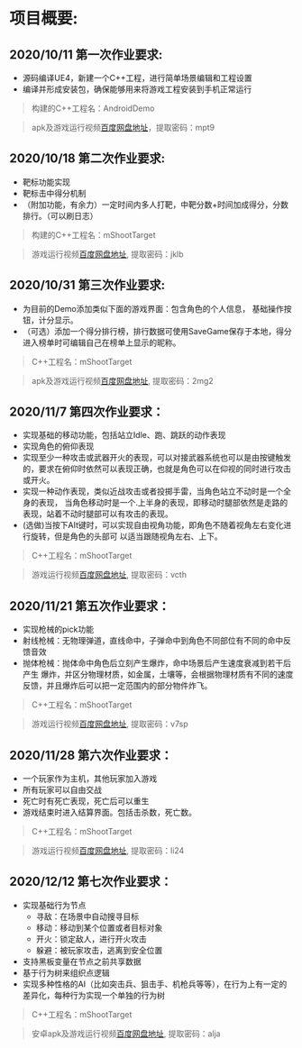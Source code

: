 # 项目概要:

## 2020/10/11 第一次作业要求:
+ 源码编译UE4，新建一个C++工程，进行简单场景编辑和工程设置 
+ 编译并形成安装包，确保能够用来将游戏工程安装到手机正常运行

> 构建的C++工程名：AndroidDemo

> apk及游戏运行视频[百度网盘地址](https://pan.baidu.com/s/1xP9xuEsBZzXEmlv6RqaB7g)，提取密码：mpt9

## 2020/10/18 第二次作业要求:
+ 靶标功能实现
+ 靶标击中得分机制
+ （附加功能，有余力）一定时间内多人打靶，中靶分数+时间加成得分，分数排行。（可以刷日志）

> 构建的C++工程名：mShootTarget

> 游戏运行视频[百度网盘地址](https://pan.baidu.com/s/1CWrOBQuU6XxNjUz10SMF5Q), 提取密码：jklb

## 2020/10/31 第三次作业要求:
+ 为目前的Demo添加类似下面的游戏界面：包含角色的个人信息， 基础操作按钮，计分显示。
+ （可选）添加一个得分排行榜，排行数据可使用SaveGame保存于本地，得分进入榜单时可编辑自己在榜单上显示的昵称。 

> C++工程名：mShootTarget

> apk及游戏运行视频[百度网盘地址](https://pan.baidu.com/s/14kafzK0r9gwcLSbEBbAV7w), 提取密码：2mg2

## 2020/11/7  第四次作业要求：
+ 实现基础的移动功能，包括站立Idle、跑、跳跃的动作表现
+ 实现角色的俯仰表现
+ 实现至少一种攻击或武器开火的表现，可以对接武器系统也可以是由按键触发的，要求在俯仰时依然可以表现正确，也就是角色可以在仰视的同时进行攻击或开火。
+ 实现一种动作表现，类似近战攻击或者投掷手雷，当角色站立不动时是一个全身的表现， 当角色移动时是一个.上半身的表现，即移动时腿部依然是走路的表现，站着不动时腿部可以有攻击的表现。
+ (选做)当按下AIt键时，可以实现自由视角功能，即角色不随着视角左右变化进行旋转，但是角色的头部可 以适当跟随视角左右、上下。

> C++工程名：mShootTarget

> 游戏运行视频[百度网盘地址](https://pan.baidu.com/s/1AedlR7LXyedgBBkUrqVNSg), 提取密码：vcth

## 2020/11/21  第五次作业要求：

+ 实现枪械的pick功能
+ 射线枪械：无物理弹道，直线命中，子弹命中到角色不同部位有不同的命中反馈音效
+ 抛体枪械：抛体命中角色后立刻产生爆炸，命中场景后产生速度衰减到若干后产生 爆炸，并区分物理材质，如金属，土壤等，会根据物理材质有不同的速度反馈，并且爆炸后可以把一定范围内的部分物件炸飞。

> C++工程名：mShootTarget

> 游戏运行视频[百度网盘地址](https://pan.baidu.com/s/12fL8xV0BLreCoXckL6CVnQ), 提取密码：v7sp

## 2020/11/28  第六次作业要求：

+ 一个玩家作为主机，其他玩家加入游戏
+ 所有玩家可以自由交战
+ 死亡时有死亡表现，死亡后可以重生
+ 游戏结束时进入结算界面。包括击杀数，死亡数。

> C++工程名：mShootTarget

> 游戏运行视频[百度网盘地址](https://pan.baidu.com/s/1_s_HFhtqsdSJGc3xABhD4A), 提取密码：li24

## 2020/12/12  第七次作业要求：

+ 实现基础行为节点
	- 寻敌：在场景中自动搜寻目标
	- 移动：移动到某个位置或者目标对象
	- 开火：锁定敌人，进行开火攻击
	- 躲避：被玩家攻击，逃离到安全位置
+ 支持黑板变量在节点之前共享数据
+ 基于行为树来组织点逻辑
+ 实现多种性格的AI（比如突击兵、狙击手、机枪兵等等），在行为上有一定的差异化，每种行为实现一个单独的行为树

> C++工程名：mShootTarget

> 安卓apk及游戏运行视频[百度网盘地址](https://pan.baidu.com/s/1LrQKil_gzYyRfnpsq2mchA), 提取密码：alja
